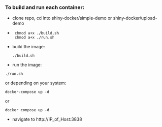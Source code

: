 ### To build and run each container:
- clone repo, cd into shiny-docker/simple-demo or shiny-docker/upload-demo
-
  ```
   chmod a+x ./build.sh
   chmod a+x ./run.sh
  ```
- build the image:
  ```
  ./build.sh
  ```
- run the image:
```
./run.sh
```
or depending on your system:
```
docker-compose up -d
```
or
```
docker compose up -d
```
- navigate to http://IP_of_Host:3838
